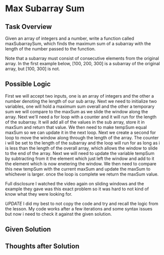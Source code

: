 # Max Subarray Sum

## Task Overview
Given an array of integers and a number, write a function called maxSubarraySum, which finds the maximum sum of a subarray with the length of the number passed to the function.

Note that a subarray must consist of consecutive elements from the original array. In the first example below, [100, 200, 300] is a subarray of the original array, but [100, 300] is not.

## Possible Logic
First we will accept two inputs, one is an array of integers and the other a number denoting the length of our sub array. Next we need to initialize two variables, one will hold a maximum sum overall and the other a temporary sum we will compare to the maxSum as we slide the window along the array. Next we'll need a for loop with a counter and it will run for the length of the subarray. It will add all of the values in the sub array, store it in maxSum and return that value. We then need to make tempSum equal maxSum so we can update it in the next loop. Next we create a second for loop to move the window along through the length of the array. The counter i will be set to the length of the subarray and the loop will run for as long as i is less than the length of the overall array, which allows the window to slide to the end of the array. Next we will need to update the variable tempSum by subtracting from it the element which just left the window and add to it the element which is now enetering the window. We then need to compare this new tempSum with the current maxSum and update the maxSum to whichever is larger. once the loop is complete we return the maxSum value.

Full disclosure I watched the video again on sliding windows and the example they gave was this exact problem so it was hard to not kind of know what they were looking for.

*UPDATE* I did my best to not copy the code and try and recall the logic from the lesson. My code works after a few iterations and some syntax issues but now i need to check it against the given solution.

## Given Solution

## Thoughts after Solution


